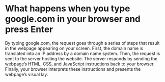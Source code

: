 # What happens when you type google.com in your browser and press Enter
By typing google.com, the request goes through a series of steps that result
in the webpage appearing on your screen. First, the domain name is translated
into an IP address by a domain name system. Then, the request is sent to the server
hosting the website. The server responds by sending the webpage’s HTML, CSS, and
JavaScript instructions back to your browser. Finally, your browser interprets
these instructions and presents the webpage’s visual lay.
